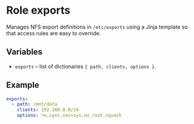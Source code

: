# Role **exports**
Manages NFS export definitions in `/etc/exports` using a Jinja template so that
access rules are easy to override.

## Variables
* `exports` – list of dictionaries `{ path, clients, options }`.

## Example
```yaml
exports:
  - path: /mnt/data
    clients: 192.168.0.0/24
    options: rw,sync,sec=sys,no_root_squash
```
